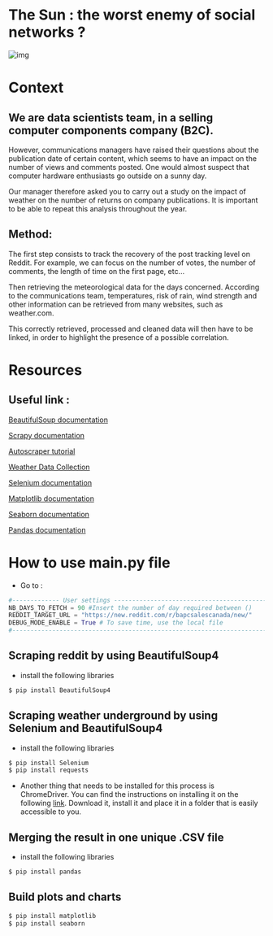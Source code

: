 # The Sun : the worst enemy of social networks ?


![img](https://external-content.duckduckgo.com/iu/?u=http%3A%2F%2Ffondation-valentin-ribet.org%2Fwp-content%2Fuploads%2F2016%2F12%2Flogo-simplon.gif&f=1&nofb=1.png)
 

# Context 

## We are data scientists team, in a selling computer components company (B2C). 


However, communications managers have raised their questions about the publication date of certain content, 
which seems to have an impact on the number of views and comments posted. One would almost suspect that computer hardware enthusiasts 
go outside on a sunny day.

Our manager therefore asked you to carry out a study on the impact of weather on the number of returns on company publications.
It is important to be able to repeat this analysis throughout the year.


## Method:

The first step consists to track the recovery of the post tracking level on Reddit. For example, we can focus on the number of votes,
the number of comments, the length of time on the first page, etc...

Then retrieving the meteorological data for the days concerned. According to the communications team, temperatures, risk of rain,
wind strength and other information can be retrieved from many websites, such as weather.com.

This correctly retrieved, processed and cleaned data will then have to be linked, in order to highlight the presence of a possible correlation.


# Resources

## Useful link :

[BeautifulSoup documentation](https://www.crummy.com/software/BeautifulSoup/bs4/doc/)

[Scrapy documentation](https://scrapy.org/)

[Autoscraper tutorial](https://medium.com/better-programming/introducing-autoscraper-a-smart-fast-and-lightweight-web-scraper-for-python-20987f52c749)

[Weather Data Collection](https://towardsdatascience.com/weather-data-collection-web-scraping-using-python-a4189e7a2ee6)

[Selenium documentation ](https://www.selenium.dev/documentation/en/)

[Matplotlib documentation](https://matplotlib.org/)

[Seaborn documentation](https://seaborn.pydata.org/)

[Pandas documentation ](https://pandas.pydata.org/docs/)


# How to use main.py file

- Go to : 
```python
#------------- User settings ------------------------------------------------#
NB_DAYS_TO_FETCH = 90 #Insert the number of day required between ()
REDDIT_TARGET_URL = "https://new.reddit.com/r/bapcsalescanada/new/"
DEBUG_MODE_ENABLE = True # To save time, use the local file
#-----------------------------------------------------------------------------#
```

## Scraping reddit by using BeautifulSoup4

- install the following libraries
```bash
$ pip install BeautifulSoup4
```


## Scraping weather underground by using Selenium and BeautifulSoup4

- install the following libraries
```bash
$ pip install Selenium
$ pip install requests
```

- Another thing that needs to be installed for this process is ChromeDriver.
You can find the instructions on installing it on the following [link](https://chromedriver.chromium.org/downloads). 
Download it, install it and place it in a folder that is easily accessible to you.


## Merging the result in one unique .CSV file

- install the following libraries
```bash
$ pip install pandas
```


## Build plots and charts

```bash
$ pip install matplotlib
$ pip install seaborn
```
